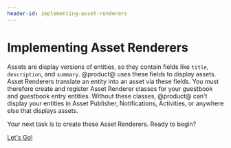 ```yaml
---
header-id: implementing-asset-renderers
---
```


# Implementing Asset Renderers

Assets are display versions of entities, so they contain fields like `title`,
`description`, and `summary`. @product@ uses these fields to display assets. 
Asset Renderers translate an entity into an asset via these fields. You must
therefore create and register Asset Renderer classes for your guestbook and
guestbook entry entities. Without these classes, @product@ can't display your
entities in Asset Publisher, Notifications, Activities, or anywhere else that
displays assets. 

Your next task is to create these Asset Renderers. Ready to begin? 

<a class="go-link btn btn-primary" href="/develop/tutorials/-/knowledge_base/7-1/implementing-a-guestbook-asset-renderer">Let's Go!<span class="icon-circle-arrow-right"></span></a>
